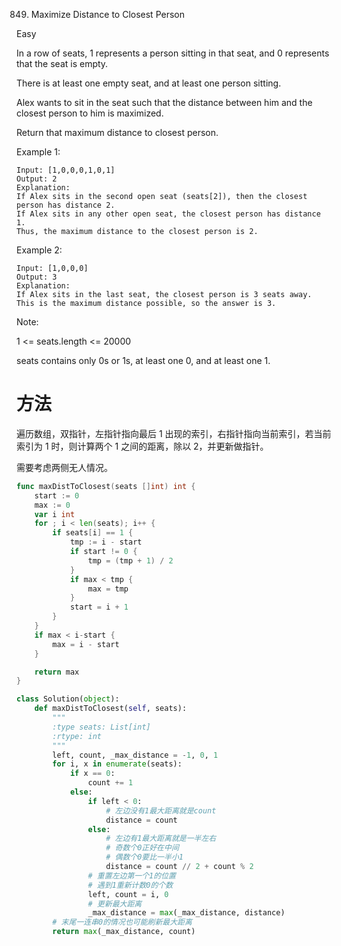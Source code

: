 849. Maximize Distance to Closest Person

Easy

In a row of seats, 1 represents a person sitting in that seat, and 0 represents that the seat is empty. 

There is at least one empty seat, and at least one person sitting.

Alex wants to sit in the seat such that the distance between him and the closest person to him is maximized. 

Return that maximum distance to closest person.

Example 1:

```
Input: [1,0,0,0,1,0,1]
Output: 2
Explanation: 
If Alex sits in the second open seat (seats[2]), then the closest person has distance 2.
If Alex sits in any other open seat, the closest person has distance 1.
Thus, the maximum distance to the closest person is 2.
```

Example 2:

```
Input: [1,0,0,0]
Output: 3
Explanation: 
If Alex sits in the last seat, the closest person is 3 seats away.
This is the maximum distance possible, so the answer is 3.
```

Note:

1 <= seats.length <= 20000

seats contains only 0s or 1s, at least one 0, and at least one 1.


# 方法
遍历数组，双指针，左指针指向最后 1 出现的索引，右指针指向当前索引，若当前索引为 1 时，则计算两个 1 之间的距离，除以 2，并更新做指针。

需要考虑两侧无人情况。

```go
func maxDistToClosest(seats []int) int {
    start := 0
	max := 0
	var i int
	for ; i < len(seats); i++ {
		if seats[i] == 1 {
			tmp := i - start
			if start != 0 {
				tmp = (tmp + 1) / 2
			}
			if max < tmp {
				max = tmp
			}
			start = i + 1
		}
	}
	if max < i-start {
		max = i - start
	}

	return max
}

```


```python
class Solution(object):
    def maxDistToClosest(self, seats):
        """
        :type seats: List[int]
        :rtype: int
        """
        left, count, _max_distance = -1, 0, 1
        for i, x in enumerate(seats):
            if x == 0:
                count += 1
            else:
                if left < 0:
                    # 左边没有1最大距离就是count
                    distance = count
                else:
                    # 左边有1最大距离就是一半左右
                    # 奇数个0正好在中间
                    # 偶数个0要比一半小1
                    distance = count // 2 + count % 2
                # 重置左边第一个1的位置
                # 遇到1重新计数0的个数
                left, count = i, 0
                # 更新最大距离
                _max_distance = max(_max_distance, distance)
        # 末尾一连串0的情况也可能刷新最大距离
        return max(_max_distance, count)

```